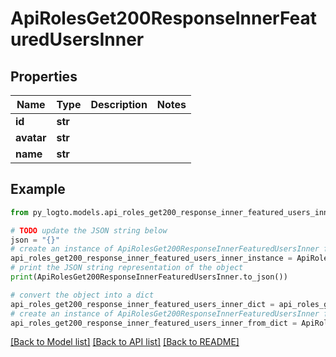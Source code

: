 # ApiRolesGet200ResponseInnerFeaturedUsersInner


## Properties

Name | Type | Description | Notes
------------ | ------------- | ------------- | -------------
**id** | **str** |  | 
**avatar** | **str** |  | 
**name** | **str** |  | 

## Example

```python
from py_logto.models.api_roles_get200_response_inner_featured_users_inner import ApiRolesGet200ResponseInnerFeaturedUsersInner

# TODO update the JSON string below
json = "{}"
# create an instance of ApiRolesGet200ResponseInnerFeaturedUsersInner from a JSON string
api_roles_get200_response_inner_featured_users_inner_instance = ApiRolesGet200ResponseInnerFeaturedUsersInner.from_json(json)
# print the JSON string representation of the object
print(ApiRolesGet200ResponseInnerFeaturedUsersInner.to_json())

# convert the object into a dict
api_roles_get200_response_inner_featured_users_inner_dict = api_roles_get200_response_inner_featured_users_inner_instance.to_dict()
# create an instance of ApiRolesGet200ResponseInnerFeaturedUsersInner from a dict
api_roles_get200_response_inner_featured_users_inner_from_dict = ApiRolesGet200ResponseInnerFeaturedUsersInner.from_dict(api_roles_get200_response_inner_featured_users_inner_dict)
```
[[Back to Model list]](../README.md#documentation-for-models) [[Back to API list]](../README.md#documentation-for-api-endpoints) [[Back to README]](../README.md)


